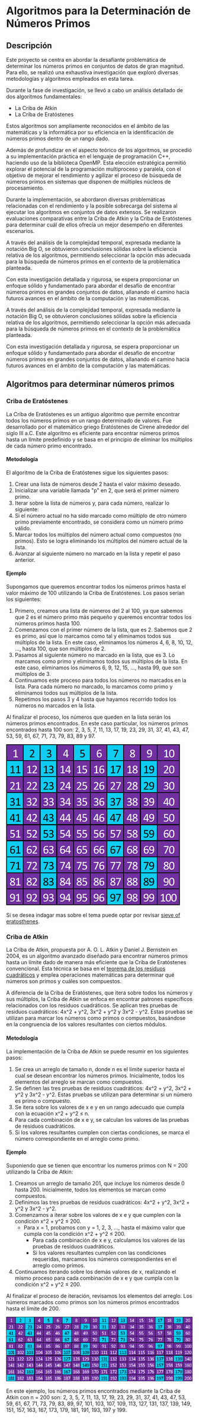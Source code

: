# Algoritmos para la Determinación de Números Primos

## Descripción

Este proyecto se centra en abordar la desafiante problemática de determinar los números primos en conjuntos de datos de gran magnitud. Para ello, se realizó una exhaustiva investigación que exploró diversas metodologías y algoritmos empleados en esta tarea.

Durante la fase de investigación, se llevó a cabo un análisis detallado de dos algoritmos fundamentales:

- La Criba de Atkin
- La Criba de Eratóstenes

Estos algoritmos son ampliamente reconocidos en el ámbito de las matemáticas y la informática por su eficiencia en la identificación de números primos dentro de un rango
dado.

Además de profundizar en el aspecto teórico de los algoritmos, se procedió a su implementación práctica en el lenguaje de programación C++, haciendo uso de la biblioteca
OpenMP. Esta elección estratégica permitió explorar el potencial de la programación multiproceso y paralela, con el objetivo de mejorar el rendimiento y agilizar el
proceso de búsqueda de números primos en sistemas que disponen de múltiples núcleos de procesamiento.

Durante la implementación, se abordaron diversas problemáticas relacionadas con el rendimiento y la posible sobrecarga del sistema al ejecutar los algoritmos en conjuntos
de datos extensos. Se realizaron evaluaciones comparativas entre la Criba de Atkin y la Criba de Eratóstenes para determinar cuál de ellos ofrecía un mejor desempeño en
diferentes escenarios.

A través del análisis de la complejidad temporal, expresada mediante la notación Big O, se obtuvieron conclusiones sólidas sobre la eficiencia relativa de los algoritmos,
permitiendo seleccionar la opción más adecuada para la búsqueda de números primos en el contexto de la problemática planteada.

Con esta investigación detallada y rigurosa, se espera proporcionar un enfoque sólido y fundamentado para abordar el desafío de encontrar números primos en grandes
conjuntos de datos, allanando el camino hacia futuros avances en el ámbito de la computación y las matemáticas.

A través del análisis de la complejidad temporal, expresada mediante la notación Big O, se obtuvieron conclusiones sólidas sobre la eficiencia relativa de los algoritmos,
permitiendo seleccionar la opción más adecuada para la búsqueda de números primos en el contexto de la problemática planteada.

Con esta investigación detallada y rigurosa, se espera proporcionar un enfoque sólido y fundamentado para abordar el desafío de encontrar números primos en grandes
conjuntos de datos, allanando el camino hacia futuros avances en el ámbito de la computación y las matemáticas.

## Algoritmos para determinar números primos

### Criba de Eratóstenes

La Criba de Eratóstenes es un antiguo algoritmo que permite encontrar todos los números primos en un rango determinado de valores. Fue desarrollado por el matemático griego
Eratóstenes de Cirene alrededor del siglo III a.C. Este algoritmo es eficiente para encontrar números primos hasta un límite predefinido y se basa en el principio de eliminar
los múltiplos de cada número primo encontrado.

#### Metodología

El algoritmo de la Criba de Eratóstenes sigue los siguientes pasos:

1. Crear una lista de números desde 2 hasta el valor máximo deseado.
2. Inicializar una variable llamada "p" en 2, que será el primer número primo.
3. Iterar sobre la lista de números y, para cada número, realizar lo siguiente:
4. Si el número actual no ha sido marcado como múltiplo de otro número primo previamente encontrado, se considera como un número primo válido.
5. Marcar todos los múltiplos del número actual como compuestos (no primos). Esto se logra eliminando los múltiplos del número actual de la lista.
6. Avanzar al siguiente número no marcado en la lista y repetir el paso anterior.

#### Ejemplo

Supongamos que queremos encontrar todos los números primos hasta el valor máximo de 100 utilizando la Criba de Eratóstenes. Los pasos serían los siguientes:

1. Primero, creamos una lista de números del 2 al 100, ya que sabemos que 2 es el número primo más pequeño y queremos encontrar todos los números primos hasta 100.
2. Comenzamos con el primer número de la lista, que es 2. Sabemos que 2 es primo, así que lo marcamos como tal y eliminamos todos sus múltiplos de la lista. En este caso,
   eliminamos los números 4, 6, 8, 10, 12, ..., hasta 100, que son múltiplos de 2.
3. Pasamos al siguiente número no marcado en la lista, que es 3. Lo marcamos como primo y eliminamos todos sus múltiplos de la lista. En este caso, eliminamos los números
   6, 9, 12, 15, ..., hasta 99, que son múltiplos de 3.
4. Continuamos este proceso para todos los números no marcados en la lista. Para cada número no marcado, lo marcamos como primo y eliminamos todos sus múltiplos de la lista.
5. Repetimos los pasos 3 y 4 hasta que hayamos recorrido todos los números no marcados en la lista.

Al finalizar el proceso, los números que queden en la lista serán los números primos encontrados.
En este caso particular, los números primos encontrados hasta 100 son: 2, 3, 5, 7, 11, 13, 17, 19, 23, 29, 31, 37, 41, 43, 47, 53, 59, 61, 67, 71, 73, 79, 83, 89 y 97.

![Numeros primos con n = 100](images/primos.png)

Sí se desea indagar mas sobre el tema puede optar por revisar [sieve of eratosthenes](https://cp-algorithms.com/algebra/sieve-of-eratosthenes.html).

### Criba de Atkin

La Criba de Atkin, propuesta por A. O. L. Atkin y Daniel J. Bernstein en 2004, es un algoritmo avanzado diseñado para encontrar números primos hasta un límite dado de manera 
más eficiente que la Criba de Eratóstenes convencional. Esta técnica se basa en el [teorema de los residuos cuadráticos](http://enciclopedia.us.es/index.php/Resto_cuadr%C3%A1tico) y emplea operaciones matemáticas para determinar qué 
números son primos y cuáles son compuestos.

A diferencia de la Criba de Eratóstenes, que itera sobre todos los números y sus múltiplos, la Criba de Atkin se enfoca en encontrar patrones específicos relacionados con los 
residuos cuadráticos. Se aplican tres pruebas de residuos cuadráticos: 4x^2 + y^2, 3x^2 + y^2 y 3x^2 - y^2. Estas pruebas se utilizan para marcar los números como primos o 
compuestos, basándose en la congruencia de los valores resultantes con ciertos módulos.

#### Metodología

La implementación de la Criba de Atkin se puede resumir en los siguientes pasos:

1. Se crea un arreglo de tamaño n, donde n es el límite superior hasta el cual se desean encontrar los números primos. Inicialmente, todos los elementos del arreglo se marcan
como compuestos.
3. Se definen las tres pruebas de residuos cuadráticos: 4x^2 + y^2, 3x^2 + y^2 y 3x^2 - y^2. Estas pruebas se utilizan para determinar si un número es primo o compuesto.
4. Se itera sobre los valores de x e y en un rango adecuado que cumpla con la ecuación x^2 + y^2 ≤ n.
5. Para cada combinación de x e y, se calculan los valores de las pruebas de residuos cuadráticos.
6. Si los valores resultantes cumplen con ciertas condiciones, se marca el número correspondiente en el arreglo como primo.

#### Ejemplo

Suponiendo que se tienen que encontrar los numeros primos con N = 200 utilizando la Criba de Atkin:

1. Creamos un arreglo de tamaño 201, que incluye los números desde 0 hasta 200. Inicialmente, todos los elementos se marcan como compuestos.
2. Definimos las tres pruebas de residuos cuadráticos: 4x^2 + y^2, 3x^2 + y^2 y 3x^2 - y^2.
3. Comenzamos a iterar sobre los valores de x e y que cumplen con la condición x^2 + y^2 ≤ 200.
   * Para x = 1, probamos con y = 1, 2, 3, ..., hasta el máximo valor que cumpla con la condición x^2 + y^2 ≤ 200.
      * Para cada combinación de x e y, calculamos los valores de las pruebas de residuos cuadráticos.
      * Si los valores resultantes cumplen con las condiciones requeridas, marcamos los números correspondientes en el arreglo como primos.
4. Continuamos iterando sobre los demás valores de x, realizando el mismo proceso para cada combinación de x e y que cumpla con la condición x^2 + y^2 ≤ 200.

Al finalizar el proceso de iteración, revisamos los elementos del arreglo. Los números marcados como primos son los números primos encontrados hasta el límite de 200.

![Numeros primos con n = 100](images/primos200.png)

En este ejemplo, los números primos encontrados mediante la Criba de Atkin con n = 200 son: 2, 3, 5, 7, 11, 13, 17, 19, 23, 29, 31, 37, 41, 43, 47, 53, 59, 61, 67, 71, 73, 79, 
83, 89, 97, 101, 103, 107, 109, 113, 127, 131, 137, 139, 149, 151, 157, 163, 167, 173, 179, 181, 191, 193, 197 y 199.
